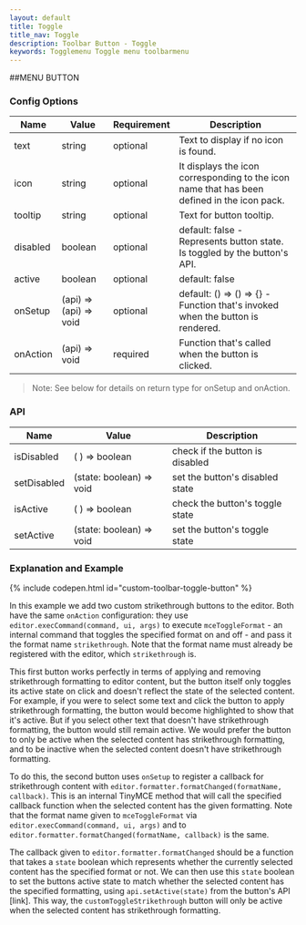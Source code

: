 ```yaml
---
layout: default
title: Toggle
title_nav: Toggle
description: Toolbar Button - Toggle
keywords: Togglemenu Toggle menu toolbarmenu
---
```


##MENU BUTTON

### Config Options

| Name | Value | Requirement | Description |
|------| ------| ------------| ----------- |
| text | string | optional | Text to display if no icon is found. |
| icon | string | optional | It displays the icon corresponding to the icon name that has been defined in the icon pack.  |
| tooltip | string | optional | Text for button tooltip.  |
| disabled | boolean | optional| default: false - Represents button state. Is toggled by the button's API. |
| active | boolean | optional | default: false |
| onSetup | (api) => (api) => void | optional | default: () => () => {} - Function that's invoked when the button is rendered. |
| onAction | (api) => void | required | Function that's called when the button is clicked. |

> Note:  See below for details on return type for onSetup and onAction.

### API

| Name | Value | Description |
|------| ------| ------------|
| isDisabled | ( ) => boolean | check if the button is disabled |
| setDisabled | (state: boolean) => void | set the button's disabled state |
| isActive| ( ) => boolean | check the button's toggle state |
| setActive | (state: boolean) => void | set the button's toggle state |

### Explanation and Example

{% include codepen.html id="custom-toolbar-toggle-button" %}

In this example we add two custom strikethrough buttons to the editor. Both have the same `onAction` configuration: they use `editor.execCommand(command, ui, args)` to execute `mceToggleFormat` - an internal command that toggles the specified format on and off - and pass it the format name `strikethrough`. Note that the format name must already be registered with the editor, which `strikethrough` is.

This first button works perfectly in terms of applying and removing strikethrough formatting to editor content, but the button itself only toggles its active state on click and doesn't reflect the state of the selected content. For example, if you were to select some text and click the button to apply strikethrough formatting, the button would become highlighted to show that it's active. But if you select other text that doesn't have strikethrough formatting, the button would still remain active. We would prefer the button to only be active when the selected content has strikethrough formatting, and to be inactive when the selected content doesn't have strikethrough formatting.

To do this, the second button uses `onSetup` to register a callback for strikethrough content with `editor.formatter.formatChanged(formatName, callback)`. This is an internal TinyMCE method that will call the specified callback function when the selected content has the given formatting. Note that the format name given to `mceToggleFormat` via `editor.execCommand(command, ui, args)` and to `editor.formatter.formatChanged(formatName, callback)` is the same.

The callback given to `editor.formatter.formatChanged` should be a function that takes a `state` boolean which represents whether the currently selected content has the specified format or not. We can then use this `state` boolean to set the buttons active state to match whether the selected content has the specified formatting, using `api.setActive(state)` from the button's API [link]. This way, the `customToggleStrikethrough` button will only be active when the selected content has strikethrough formatting.